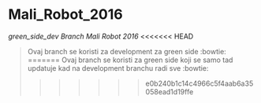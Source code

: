 # Mali_Robot_2016
*green_side_dev Branch Mali Robot 2016*
<<<<<<< HEAD
>Ovaj branch se koristi za development za green side :bowtie:
=======
>Ovaj branch se koristi za green side koji se samo tad updatuje kad na development branchu radi sve :bowtie:
>>>>>>> e0b240b1c14c4966c5f4aab6a35058ead1d19ffe
